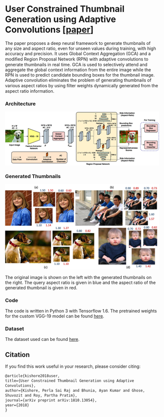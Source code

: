 # User Constrained Thumbnail Generation using Adaptive Convolutions [[paper](https://arxiv.org/abs/1810.13054)]
The paper proposes a deep neural framework to generate thumbnails of any size and aspect ratio, even for unseen values during training, with high accuracy and precision. It uses Global Context Aggregation (GCA) and a modiﬁed Region Proposal Network (RPN) with adaptive convolutions to generate thumbnails in real time. GCA is used to selectively attend and aggregate the global context information from the entire image while the RPN is used to predict candidate bounding boxes for the thumbnail image. Adaptive convolution eliminates the problem of generating thumbnails of various aspect ratios by using ﬁlter weights dynamically generated from the aspect ratio information.

### Architecture
![Architecture](figures/thumbnail_v6.jpg)

### Generated Thumbnails
![Generated Thumbnails](figures/Picture10.jpg)

The original image is shown on the left with the generated thumbnails on the right. The query aspect ratio is given in blue and the aspect ratio of the generated thumbnail is given in red.

### Code
The code is written in Python 3 with Tensorflow 1.6. The pretrained weights for the custom VGG-19 model can be found [here](https://drive.google.com/file/d/1b9QAd2PrcAVacDgEomoUehEY1IzlZgoB/view?usp=sharing).

### Dataset
The dataset used can be found [here](https://www.dropbox.com/s/760jyienh2gjcby/Thumbnail%20Data%20Set.zip?dl=0).

## Citation
If you find this work useful in your research, please consider citing:

    @article{kishore2018user,
    title={User Constrained Thumbnail Generation using Adaptive Convolutions},
    author={Kishore, Perla Sai Raj and Bhunia, Ayan Kumar and Ghose, Shuvozit and Roy, Partha Pratim},
    journal={arXiv preprint arXiv:1810.13054},
    year={2018}
    }
